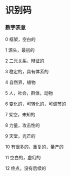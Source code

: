 # 识别码

### 数字表意

0 框架，空白的

1 源头，最初的

2 二元关系，辩证的

3 稳定的，具有体系的

4 自然界，植物

5 人，社会，群体，动物

6 变化的，可转化的，可调节的

7 架空，未知的

8 力量，攻击性的

9 天堂，光芒的

10 有很多的，重复的，量产的

11 空白的，虚幻的

12 终点，没有后续的